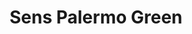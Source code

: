 ---
order: 3
thumbnail: /images/brokers-and-realtors/portfolio/sens-palermo-green/thumbnail.jpg
title: Sens Palermo Green
credit: ATV
slides:
  - image: /images/brokers-and-realtors/portfolio/sens-palermo-green/slide-1.jpg
    type: image
    proportion: video
  - image: /images/brokers-and-realtors/portfolio/sens-palermo-green/slide-2.jpg
    type: image
    proportion: video
  - image: /images/brokers-and-realtors/portfolio/sens-palermo-green/slide-3.jpg
    type: image
    proportion: vertical
  - image: /images/brokers-and-realtors/portfolio/sens-palermo-green/slide-4.jpg
    type: image
    proportion: video
---